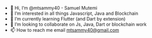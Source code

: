 - 👋 Hi, I’m @mtsammy40 - Samuel Mutemi
- 👀 I’m interested in all things Javascript, Java and Blockchain
- 🌱 I’m currently learning Flutter (and Dart by extension)
- 💞️ I’m looking to collaborate on Js, Java, Dart or blockchain work
- 📫 How to reach me email mtsammy40@gmail.com

<!---
mtsammy40/mtsammy40 is a ✨ special ✨ repository because its `README.md` (this file) appears on your GitHub profile.
You can click the Preview link to take a look at your changes.
--->
